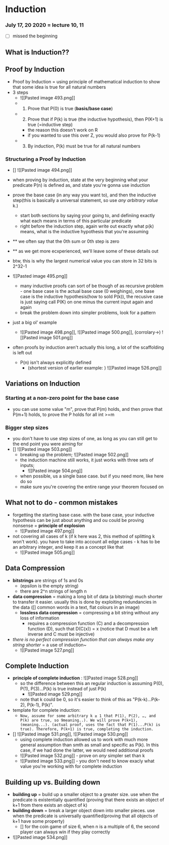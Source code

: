 # Induction
### July 17, 20 2020 = lecture 10, 11
- [ ] missed the beginning 

## What is Induction??

## Proof by Induction
- Proof by Induction = using principle of mathematical induction 	to show that some idea is true for all natural numbers
- 3 steps
	- ![[Pasted image 493.png]]
	- 1. Prove that P(0) is true (**basis/base case**)
	- 2. Prove that if P(k) is true (the inductive hypothesis), then P(K+1) is true (=inductive step)
		- the reason this doesn't work on R
		- if you wanted to use this over Z, you would also prove for P(k-1)
	- 3. By induction, P(k) must be true for all natural numbers
### Structuring a Proof by Induction
- [] ![[Pasted image 494.png]]
- when proving by induction, state at the very beginning what your predicate P(n) is defined as, and state you're gonna use induction
- prove the base case (in any way you want to), and then the inductive step(this is basically a universal statement, so use *any arbitrary value* k.)
	- start both sections by saying your going to, and definiing exactly what each means in terms of this particular predicate 
	- right before the induction step, again write out exactly what p(k) means, what is the inductive hypothesis that you're assuming
- ** we often say that the 0th sum or 0th step is zero
- ** as we get more ecxperienced, we'll leave some of these details out
- btw, this is why the largest numerical value you can store in 32 bits is 2^32-1
- ![[Pasted image 495.png]]
	- many inductive proofs can sort of be though of as recursive problem - one base case is the actual base case (0 weighings), one base case is the inductive hypothesis(how to sold P(k)), the recusive case is just saying call P(K) on one minus the current input again and again
	- break the problem down into simpler problems, look for a pattern
- just a big ol' example
	- ![[Pasted image 498.png]], ![[Pasted image 500.png]], (corrolary->) ![[Pasted image 501.png]]

- often proofs by induction aren't actually this long, a lot of the scaffolding is left out
	- P(n) isn't always explicitly defined
		- (shortest version of earlier example: ) ![[Pasted image 526.png]]

## Variations on Induction
### Starting at a non-zero point for the base case
- you can use some value "m", prove that P(m) holds, and then prove that P(m+1) holds, to prove the P holds for all int >=m
### Bigger step sizes
- you don't have to use step sizes of one, as long as you can still get to the end point you were aiming for
- []  ![[Pasted image 503.png]]
	- breaking up the problem; ![[Pasted image 502.png]]
	- the induction machine still works, it just works with three sets of inputs;
		- ![[Pasted image 504.png]]
	- when possible, us a single base case. but if you need more, like here do so
	- make sure you're covering the entire range your theorem focused on



## What not to do - common mistakes
- forgetting the starting base case. with the base case, your inductive hypothesis can be just about anything and ou could be proving nonsense = **principle of explosion**
	- ![[Pasted image 497.png]]
- not covering all cases of k (if k here was 2, this method of splitting k won't work). you have to take into account all edge cases - k has to be an arbitrary integer, and keep it as a concept like that
	- ![[Pasted image 505.png]]


## Data Compression
- **bitstrings** are strings of 1s and 0s 
	- (epsilon is the empty string)
	- there are 2^n strings of length n
- **data compression** = making a long bit of data (a bitstring) much shorter to transfer it easier. usually this is done by exploiting redundancies in the data ([] common words in a text, flat colours in an image)
	- **lossless data compression** = compressing a bit string without any loss of information
		- requires a compression function (C) and a decompression function (D), such that D(C(x)) = x (notice that D must be a left inverse and C must be injective)
- *there is no perfect compression function that can always make any string shorter* = a use of induction~
	- ![[Pasted image 527.png]] 


## Complete Induction
- **principle of complete induction** : ![[Pasted image 528.png]]
	- so the difference between this an regular induction is assuming P(0), P(1), P(3)...P(k) is true instead of just P(k)
		- ![[Pasted image 529.png]]
	- note that k could be 0, so it's easier to think of this as "P(k-k)...P(k-2), P(k-1), P(k)".
- template for complete induction:
	- `Now, assume for some arbitrary k ≥ 1 that P(1), P(2), …, and P(k) are true, so 9meaning..). We will prove P(k+1),  (meaning...).
(actual proof, uses the fact that P(1)...P(k) is true).
Therefore, P(k+1) is true, completing the induction.`
- [] ![[Pasted image 531.png]], ![[Pasted image 530.png]]
	- using complete induction allowed us to work with much more general assumption than smth as small and specific as P(k). In this case, if we had done the latter, we would need additional proofs
	- ![[Pasted image 532.png]] - prove on *any* simpler set than k
	- ![[Pasted image 533.png]] - you don't need to know exacly what value you're working with for complete induction

## Building up vs. Building down
- **building up** = build up a smaller object to a greater size. use when the predicate is existentially quantified (proving that there exists an object of k+1 from there exists an object of k)
- **building down** = break a larger object down into smaller pieces. use when the predicate is universally quantified(proving that all objects of k+1 have some property)
	- [] for the coin game of size 6, when n is a multiple of 6, the second player can always win if they play correctly 
- ![[Pasted image 534.png]]



















